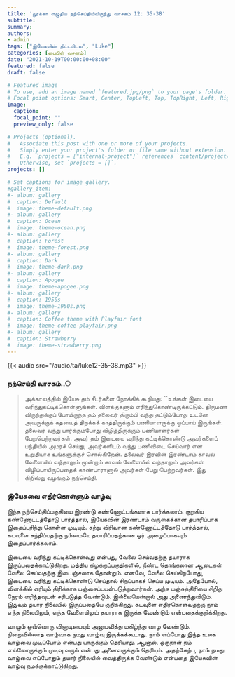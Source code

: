 ```yaml
---
title: 'லூக்கா எழுதிய நற்செய்தியிலிருந்து வாசகம் 12: 35-38'
subtitle:
summary:
authors:
- admin
tags: ["இயேசுவின் திட்டமிடல", "Luke"]
categories: [பைபிள் வசனம்]
date: "2021-10-19T00:00:00+08:00"
featured: false
draft: false

# Featured image
# To use, add an image named `featured.jpg/png` to your page's folder.
# Focal point options: Smart, Center, TopLeft, Top, TopRight, Left, Right, BottomLeft, Bottom, BottomRight
image:
  caption:
  focal_point: ""
  preview_only: false

# Projects (optional).
#   Associate this post with one or more of your projects.
#   Simply enter your project's folder or file name without extension.
#   E.g. `projects = ["internal-project"]` references `content/project/deep-learning/index.md`.
#   Otherwise, set `projects = []`.
projects: []

# Set captions for image gallery.
#gallery_item:
#- album: gallery
#  caption: Default
#  image: theme-default.png
#- album: gallery
#  caption: Ocean
#  image: theme-ocean.png
#- album: gallery
#  caption: Forest
#  image: theme-forest.png
#- album: gallery
#  caption: Dark
#  image: theme-dark.png
#- album: gallery
#  caption: Apogee
#  image: theme-apogee.png
#- album: gallery
#  caption: 1950s
#  image: theme-1950s.png
#- album: gallery
#  caption: Coffee theme with Playfair font
#  image: theme-coffee-playfair.png
#- album: gallery
#  caption: Strawberry
#  image: theme-strawberry.png
---
```


{{< audio src="/audio/ta/luke12-35-38.mp3" >}}

###  நற்செய்தி வாசகம்..்
> அக்காலத்தில் இயேசு தம் சீடர்களை நோக்கிக் கூறியது: ``உங்கள் இடையை வரிந்துகட்டிக்கொள்ளுங்கள். விளக்குகளும் எரிந்துகொண்டிருக்கட்டும். திருமண விருந்துக்குப் போயிருந்த தம் தலைவர் திரும்பி வந்து தட்டும்போது உடனே அவருக்குக் கதவைத் திறக்கக் காத்திருக்கும் பணியாளருக்கு ஒப்பாய் இருங்கள். தலைவர் வந்து பார்க்கும்போது விழித்திருக்கும் பணியாளர்கள் பேறுபெற்றவர்கள். அவர் தம் இடையை வரிந்து கட்டிக்கொண்டு அவர்களைப் பந்தியில் அமரச் செய்து, அவர்களிடம் வந்து பணிவிடை செய்வார் என உறுதியாக உங்களுக்குச் சொல்கிறேன். தலைவர் இரவின் இரண்டாம் காவல் வேளையில் வந்தாலும் மூன்றாம் காவல் வேளையில் வந்தாலும் அவர்கள் விழிப்பாயிருப்பதைக் காண்பாரானால் அவர்கள் பேறு பெற்றவர்கள். இது கிறிஸ்து வழங்கும் நற்செய்தி.

### இயேசுவை எதிர்கொள்ளும் வாழ்வு
இந்த நற்செய்திப்பகுதியை இரண்டு கண்ணோட்டங்களாக பார்க்கலாம். குறுகிய கண்ணோட்டத்தோடு பார்த்தால், இயேசுவின் இரண்டாம் வருகைக்கான தயாரிப்பாக இதைப்புரிந்து கொள்ள முடியும். சற்று விரிவான கண்ணோட்டத்தோடு பார்த்தால், கடவுளை சந்திப்பதற்கு நம்மையே தயாரிப்பதற்கான ஓர் அழைப்பாகவும் இதைப்பார்க்கலாம்.

இடையை வரிந்து கட்டிக்கொள்வது என்பது, வேலை செய்வதற்கு தயாராக இருப்பதைக்காட்டுகிறது. மத்திய கிழக்குப்பகுதிகளில், நீண்ட தொங்கலான ஆடைகள் வேலை செய்வதற்கு இடைஞ்சலாக தோன்றும். எனவே, வேலை செய்கிறபோது, இடையை வரிந்து கட்டிக்கொண்டு செய்தால் சிறப்பாகச் செய்ய முடியும். அதேபோல், விளக்கில் எரியும் திரிக்காக பஞ்சைப்பயன்படுத்துவார்கள். அந்த பஞ்சுத்திரியை சிறிது நேரம் எரிந்தவுடன் சரிபடுத்த வேண்டும். இல்லையென்றால் அது அணைந்துவிடும். இதுவும் தயார் நிலையில் இருப்பதையே குறிக்கிறது. கடவுளை எதிர்கொள்வதற்கு நாம் எந்த நிலையிலும், எந்த வேளையிலும் தயாராக இருக்க வேண்டும் என்பதைக்குறிக்கிறது.

வாழும் ஒவ்வொரு வினாடியையும் அனுபவித்து மகிழ்ந்து வாழ வேண்டும். நிறைவில்லாத வாழ்வாக நமது வாழ்வு இருக்கக்கூடாது. நாம் எப்போது இந்த உலக வாழ்வை முடிப்போம் என்பது யாருக்கும் தெரியாது. ஆனால், ஒருநாள் நம் எல்லோருக்கும் முடிவு வரும் என்பது அனைவருக்கும் தெரியும். அதற்கேற்ப, நாம் நமது வாழ்வை எப்போதும் தயார் நிலையில் வைத்திருக்க வேண்டும் என்பதை இயேசுவின் வாழ்வு நமக்குக்காட்டுகிறது.
